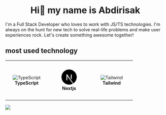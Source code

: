<h1 align="center">
  <b>Hi👋 my name is Abdirisak</b>
</h1>

I'm a Full Stack Developer who loves to work with JS/TS technologies. I'm always on the hunt for new tech to solve real-life problems and make user experiences rock. Let's create something awesome together!
<br>

## most used technology

<table>
  <tr>
    <td align="center" height="120" width="120">
      <img
        src="https://cdn.jsdelivr.net/gh/devicons/devicon/icons/typescript/typescript-plain.svg"
        width="48"
        height="48"
        alt="TypeScript"
      />
      <br /><strong>TypeScript</strong>
    </td>
    <td align="center" height="108" width="120">
    <img
    src="https://github.com/devicons/devicon/blob/v2.15.1/icons/nextjs/nextjs-original.svg"
    width="48"
    height="48"
    alt="Next.js"
    />
    <br/><strong>Nextjs</strong>
  </td>
    <td align="center" height="108" width="120">
      <img
        src="https://www.vectorlogo.zone/logos/tailwindcss/tailwindcss-icon.svg"
        width="48"
        height="48"
        alt="Tailwind"
      />
      <br /><strong>Tailwind</strong>
    </td>
  </tr>
</table>


![](https://github-profile-summary-cards.vercel.app/api/cards/profile-details?username=xbdirisxk&theme=vue)
